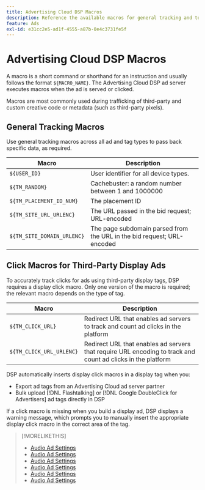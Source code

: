 ```yaml
---
title: Advertising Cloud DSP Macros
description: Reference the available macros for general tracking and to track clicks on third-party display ads.
feature: Ads
exl-id: e31cc2e5-ad1f-4555-a87b-0e4c3731fe5f
---
```

# Advertising Cloud DSP Macros

A macro is a short command or shorthand for an instruction and usually follows the format `${MACRO_NAME}`. The Advertising Cloud DSP ad server executes macros when the ad is served or clicked.

Macros are most commonly used during trafficking of third-party and custom creative code or metadata (such as third-party pixels).

## General Tracking Macros

Use general tracking macros across all ad and tag types to pass back specific data, as required.

| Macro | Description |
| --------------- | ---------------------- |
| `${USER_ID}` | User identifier for all device types. |
| `${TM_RANDOM}` | Cachebuster: a random number between 1 and 1000000 |
| `${TM_PLACEMENT_ID_NUM}` | The placement ID |
| `${TM_SITE_URL_URLENC}` | The URL passed in the bid request; URL-encoded |
| `${TM_SITE_DOMAIN_URLENC}` | The page subdomain parsed from the URL in the bid request; URL-encoded |

## Click Macros for Third-Party Display Ads

To accurately track clicks for ads using third-party display tags, DSP requires a display click macro. Only one version of the macro is required; the relevant macro depends on the type of tag.

| Macro | Description |
| --------------- | ---------------------- |
| `${TM_CLICK_URL}` | Redirect URL that enables ad servers to track and count ad clicks in the platform |
| `${TM_CLICK_URL_URLENC}` | Redirect URL that enables ad servers that require URL encoding to track and count ad clicks in the platform |

DSP automatically inserts display click macros in a display tag when you:

* Export ad tags from an Advertising Cloud ad server partner <!-- [Needs PM confirmation.] -->
* Bulk upload [!DNL Flashtalking] or [!DNL Google DoubleClick for Advertisers] ad tags directly in DSP

If a click macro is missing when you build a display ad, DSP displays a warning message, which prompts you to manually insert the appropriate display click macro in the correct area of the tag.

>[!MORELIKETHIS]
>
>* [Audio Ad Settings](/help/dsp/campaign-management/ads/ad-settings-audio.md)
>* [Audio Ad Settings](/help/dsp/campaign-management/ads/ad-settings-connected-tv.md)
>* [Audio Ad Settings](/help/dsp/campaign-management/ads/ad-settings-display.md)
>* [Audio Ad Settings](/help/dsp/campaign-management/ads/ad-settings-mobile.md)
>* [Audio Ad Settings](/help/dsp/campaign-management/ads/ad-settings-native.md)
>* [Audio Ad Settings](/help/dsp/campaign-management/ads/ad-settings-pre-roll.md)

